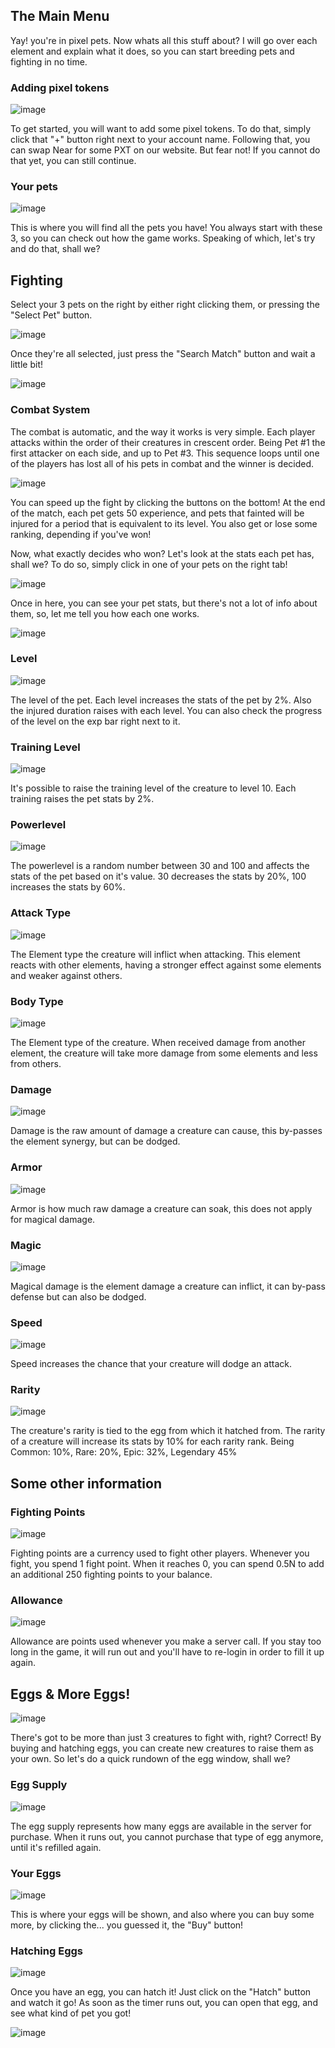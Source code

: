 ## The Main Menu
Yay! you're in pixel pets. Now whats all this stuff about?
I will go over each element and explain what it does, so you can start breeding pets and fighting in no time.

### Adding pixel tokens
![image](https://user-images.githubusercontent.com/12151584/135686980-1cda999b-90dd-4acc-9e87-fc04fe0caa6a.png)

To get started, you will want to add some pixel tokens. To do that, simply click that "+" button right next to your account name.
Following that, you can swap Near for some PXT on our website. But fear not! If you cannot do that yet, you can still continue.

### Your pets
![image](https://user-images.githubusercontent.com/12151584/135687231-95a4a27e-9dcd-488f-9b24-a41f30e5a7d8.png)

This is where you will find all the pets you have! You always start with these 3, so you can check out how the game works.
Speaking of which, let's try and do that, shall we?

## Fighting
Select your 3 pets on the right by either right clicking them, or pressing the "Select Pet" button.

![image](https://user-images.githubusercontent.com/12151584/135687399-6cc92364-4933-420c-b963-9c180a430a42.png)

Once they're all selected, just press the "Search Match" button and wait a little bit!

![image](https://user-images.githubusercontent.com/12151584/135687493-26c07869-f93e-48aa-8912-b3cea6f4fee2.png)

### Combat System
The combat is automatic, and the way it works is very simple. 
Each player attacks within the order of their creatures in crescent order. 
Being Pet #1 the first attacker on each side, and up to Pet #3. 
This sequence loops until one of the players has lost all of his pets in combat and the winner is decided. 

![image](https://user-images.githubusercontent.com/12151584/135687748-cf5a145d-0dd8-460d-8b16-a64938174fcf.png)

You can speed up the fight by clicking the buttons on the bottom!
At the end of the match, each pet gets 50 experience, and pets that fainted will be injured for a period that is equivalent to its level.
You also get or lose some ranking, depending if you've won!

Now, what exactly decides who won? Let's look at the stats each pet has, shall we?
To do so, simply click in one of your pets on the right tab!

![image](https://user-images.githubusercontent.com/12151584/135688086-c8d85dcb-e42c-464b-9b52-c6030f46dee2.png)

Once in here, you can see your pet stats, but there's not a lot of info about them, so, let me tell you how each one works.

![image](https://user-images.githubusercontent.com/12151584/135688269-15bdda8f-6c1f-43f4-b9b9-c2a637a089be.png)

### Level
![image](https://user-images.githubusercontent.com/12151584/135688347-0c058ba4-b4c1-4e2e-9365-7b86567358ff.png)

The level of the pet. Each level increases the stats of the pet by 2%. Also the injured duration raises with each level.
You can also check the progress of the level on the exp bar right next to it.

### Training Level
![image](https://user-images.githubusercontent.com/12151584/135688447-3a45899c-b319-4f7b-b3f1-33cb81f826d6.png)

It's possible to raise the training level of the creature to level 10. Each training raises the pet stats by 2%.

### Powerlevel
![image](https://user-images.githubusercontent.com/12151584/135688556-bf1f94e3-637c-4c23-9dfe-9549497ddf86.png)

The powerlevel is a random number between 30 and 100 and affects the stats of the pet based on it's value. 30 decreases the stats by 20%, 100 increases the stats by 60%.

### Attack Type
![image](https://user-images.githubusercontent.com/12151584/135700952-e0707a19-edc8-484d-807a-7847c04d0799.png)

The Element type the creature will inflict when attacking. This element reacts with other elements, having a stronger effect against some elements and weaker against others. 

### Body Type
![image](https://user-images.githubusercontent.com/12151584/135700942-18dbf96f-3ca5-4abd-8796-755f6a8ad2c6.png)

The Element type of the creature. When received damage from another element, the creature will take more damage from some elements and less from others.

### Damage
![image](https://user-images.githubusercontent.com/12151584/135700967-bb940ce8-8af8-472a-aaa9-c67e7a6aa84d.png)

Damage is the raw amount of damage a creature can cause, this by-passes the element synergy, but can be dodged.

### Armor
![image](https://user-images.githubusercontent.com/12151584/135700985-86e44aaf-159c-488d-8b5a-7ec1f2ad0195.png)

Armor is how much raw damage a creature can soak, this does not apply for magical damage.

### Magic
![image](https://user-images.githubusercontent.com/12151584/135700981-233d0296-2a8e-4ba2-b4cc-3bfecda9b4e1.png)

Magical damage is the element damage a creature can inflict, it can by-pass defense but can also be dodged.

### Speed
![image](https://user-images.githubusercontent.com/12151584/135700971-2c3777e2-a475-4c86-8e74-8915c6a28949.png)

Speed increases the chance that your creature will dodge an attack.

### Rarity
![image](https://user-images.githubusercontent.com/12151584/135701023-36afbf81-d3d4-4718-bf1c-082c12290b3e.png)

The creature's rarity is tied to the egg from which it hatched from. The rarity of a creature will increase its stats by 10% for each rarity rank.
Being Common: 10%, Rare: 20%, Epic: 32%, Legendary 45%

## Some other information

### Fighting Points
![image](https://user-images.githubusercontent.com/12151584/135701088-4c1ef8ad-bdb9-4d57-87fc-7a1ea6e324b4.png)

Fighting points are a currency used to fight other players. Whenever you fight, you spend 1 fight point. When it reaches 0, you can spend 0.5N to add an additional 250 fighting points to your balance.

### Allowance
![image](https://user-images.githubusercontent.com/12151584/135701096-0049c1b5-72fc-4a88-a0c2-ed6cc937e073.png)

Allowance are points used whenever you make a server call. If you stay too long in the game, it will run out and you'll have to re-login in order to fill it up again.

## Eggs & More Eggs!
![image](https://user-images.githubusercontent.com/12151584/135701260-7dec7217-a49c-49fe-b19a-28af1767ea5c.png)

There's got to be more than just 3 creatures to fight with, right? Correct! By buying and hatching eggs, you can create new creatures to raise them as your own.
So let's do a quick rundown of the egg window, shall we?

### Egg Supply
![image](https://user-images.githubusercontent.com/12151584/135701306-f35117d9-8d5d-4274-ad7e-c2ba526508c5.png)

The egg supply represents how many eggs are available in the server for purchase. When it runs out, you cannot purchase that type of egg anymore, until it's refilled again.

### Your Eggs
![image](https://user-images.githubusercontent.com/12151584/135701331-8dbe13ff-6545-473a-b726-58a58227471b.png)

This is where your eggs will be shown, and also where you can buy some more, by clicking the... you guessed it, the "Buy" button!

### Hatching Eggs
![image](https://user-images.githubusercontent.com/12151584/135701355-9869014a-d0e5-402a-af4c-f483af23fbf5.png)

Once you have an egg, you can hatch it! Just click on the "Hatch" button and watch it go!
As soon as the timer runs out, you can open that egg, and see what kind of pet you got!

![image](https://user-images.githubusercontent.com/12151584/135701372-95bae43b-cdec-4fdf-8bc9-f9b5b9861c44.png)

